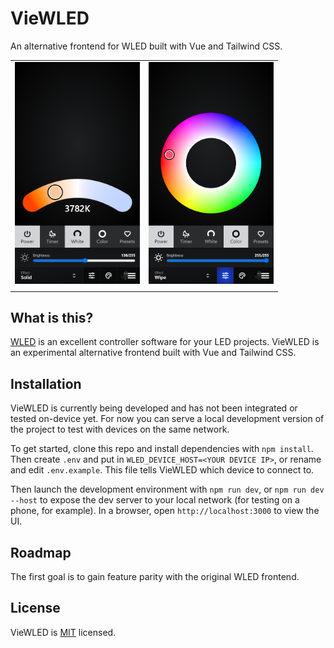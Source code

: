 # VieWLED

An alternative frontend for WLED built with Vue and Tailwind CSS.


|||
|-|-|
| <img src="docs/images/preview.png?raw=true" width="200"> | <img src="docs/images/preview2.png?raw=true" width="200"> |
|||

## What is this?

[WLED](https://github.com/Aircoookie/WLED) is an excellent controller software for your LED projects. VieWLED is an experimental alternative frontend built with Vue and Tailwind CSS.
## Installation

VieWLED is currently being developed and has not been integrated or tested on-device yet. For now you can serve a local development version of the project to test with devices on the same network.

To get started, clone this repo and install dependencies with `npm install`. Then create `.env` and put in `WLED_DEVICE_HOST=<YOUR DEVICE IP>`, or rename and edit `.env.example`. This file tells VieWLED which device to connect to.

Then launch the development environment with `npm run dev`, or `npm run dev --host` to expose the dev server to your local network (for testing on a phone, for example). In a browser, open `http://localhost:3000` to view the UI.

## Roadmap

The first goal is to gain feature parity with the original WLED frontend.

## License

VieWLED is [MIT](LICENSE) licensed.

